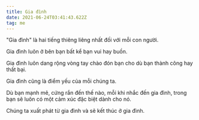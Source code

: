 ```yaml
---
title: Gia đình
date: 2021-06-24T03:41:43.622Z
tag: me
---
```

"Gia đình" là hai tiếng thiêng liêng nhất đối với mỗi con người.

Gia đình luôn ở bên bạn bất kể bạn vui hay buồn.

Gia đình luôn dang rộng vòng tay chào đón bạn cho dù bạn thành công hay thất bại.

Gia đình cũng là điểm yếu của mỗi chúng ta.

Dù bạn mạnh mẽ, cứng rắn đến thế nào, mỗi khi nhắc đến gia đình, trong bạn sẽ luôn có một cảm xúc đặc biệt dành cho nó.

Chúng ta xuất phát từ gia đình và sẽ kết thúc ở gia đình.